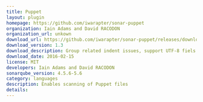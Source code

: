 ```yaml
---
title: Puppet
layout: plugin
homepage: https://github.com/iwarapter/sonar-puppet
organization: Iain Adams and David RACODON
organization_url: unkown
download_url: https://github.com/iwarapter/sonar-puppet/releases/download/1.3/sonar-puppet-plugin-1.3.jar
download_version: 1.3
download_description: Group related indent issues, support UTF-8 fiels with BOM.
download_date: 2016-02-15
license: MIT
developers: Iain Adams and David RACODON
sonarqube_version: 4.5.6-5.6
category: languages
description: Enables scanning of Puppet files
details: 
---
```

